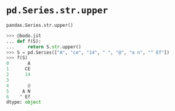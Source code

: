 # `pd.Series.str.upper`

`pandas.Series.str.upper()`

``` py
>>> @bodo.jit
... def f(S):
...     return S.str.upper()
>>> S = pd.Series(["A", "ce", "14", " ", "@", "a n", "^ Ef"])
>>> f(S)
0       A
1      CE
2      14
3
4       @
5     A N
6    ^ Ef
dtype: object
```

